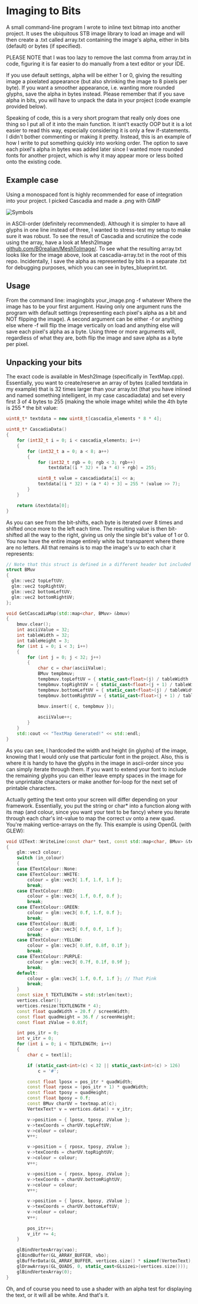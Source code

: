 # Imaging to Bits
A small command-line program I wrote to inline text bitmap into another project. It uses the ubiquitous STB image library to load an image and will then create a .txt called array.txt containing the image's alpha, either in bits (default) or bytes (if specified).

PLEASE NOTE that I was too lazy to remove the last comma from array.txt in code, figuring it is far easier to do manually from a text editor or your IDE.

If you use default settings, alpha will be either 1 or 0, giving the resulting image a pixelated appearance (but also shrinking the image to 8 pixels per byte). If you want a smoother appearance, i.e. wanting more rounded glyphs, save the alpha in bytes instead. Please remember that if you save alpha in bits, you will have to unpack the data in your project (code example provided below).

Speaking of code, this is a very short program that really only does one thing so I put all of it into the main function. It isnt't exactly OOP but it is a lot easier to read this way, especially considering it is only a few if-statements. I didn't bother commenting or making it pretty. Instead, this is an example of how I write to put something quickly into working order. The option to save each pixel's alpha in bytes was added later since I wanted more rounded fonts for another project, which is why it may appear more or less bolted onto the existing code.

## Example case
Using a monospaced font is highly recommended for ease of integration into your project. I picked Cascadia and made a .png with GIMP

![Symbols](bmtxt-cascadia.png "ASCII 32 - 127.")

in ASCII-order (definitely recommended). Although it is simpler to have all glyphs in one line instead of three, I wanted to stress-test my setup to make sure it was robust. To see the result of Cascadia and scrutinize the code using the array, have a look at Mesh2Image [github.com/B0realian/MeshToImage/](https://github.com/B0realian/MeshToImage).
To see what the resulting array.txt looks like for the image above, look at cascadia-array.txt in the root of this repo. Incidentally, I save the alpha as represented by bits in a separate .txt for debugging purposes, which you can see in bytes_blueprint.txt.

## Usage
From the command line: imagingbits your_image.png -f whatever
Where the image has to be your first argument.
Having only one argument runs the program with default settings (representing each pixel's alpha as a bit and NOT flipping the image).
A second argument can be either -f or anything else where -f will flip the image vertically on load and anything else will save each pixel's alpha as a byte.
Using three or more arguments will, regardless of what they are, both flip the image and save alpha as a byte per pixel.

## Unpacking your bits
The exact code is available in Mesh2Image (specifically in TextMap.cpp). Essentially, you want to create/reserve an array of bytes (called textdata in my example) that is 32 times larger than your array.txt (that you have inlined and named something intelligent, in my case cascadiadata) and set every first 3 of 4 bytes to 255 (making the whole image white) while the 4th byte is 255 * the bit value:

```cpp
uint8_t* textdata = new uint8_t[cascadia_elements * 8 * 4];

uint8_t* CascadiaData()
{
	for (int32_t i = 0; i < cascadia_elements; i++)
	{
		for (int32_t a = 0; a < 8; a++)
		{
			for (int32_t rgb = 0; rgb < 3; rgb++)
				textdata[(i * 32) + (a * 4) + rgb] = 255;

			uint8_t value = cascadiadata[i] << a;
			textdata[(i * 32) + (a * 4) + 3] = 255 * (value >> 7);
		}
	}

	return &textdata[0];
}
```

As you can see from the bit-shifts, each byte is iterated over 8 times and shifted once more to the left each time. The resulting value is then bit-shifted all the way to the right, giving us only the single bit's value of 1 or 0. You now have the entire image entirely white but transparent where there are no letters. All that remains is to map the image's uv to each char it represents:

```cpp
// Note that this struct is defined in a different header but included here for illustrative purposes
struct BMuv
{
  glm::vec2 topLeftUV;
  glm::vec2 topRightUV;
  glm::vec2 bottomLeftUV;
  glm::vec2 bottomRightUV;
};

void GetCascadiaMap(std::map<char, BMuv> &bmuv)
{
	bmuv.clear();
	int asciiValue = 32;
	int tableWidth = 32;
	int tableHeight = 3;
	for (int i = 0; i < 3; i++)
	{
		for (int j = 0; j < 32; j++)
		{
			char c = char(asciiValue);
			BMuv tempbmuv;
			tempbmuv.topLeftUV = { static_cast<float>(j) / tableWidth , static_cast<float>(i) / tableHeight };
			tempbmuv.topRightUV = { static_cast<float>(j + 1) / tableWidth , static_cast<float>(i) / tableHeight };
			tempbmuv.bottomLeftUV = { static_cast<float>(j) / tableWidth , static_cast<float>(i + 1) / tableHeight };
			tempbmuv.bottomRightUV = { static_cast<float>(j + 1) / tableWidth , static_cast<float>(i + 1) / tableHeight };

			bmuv.insert({ c, tempbmuv });
			
			asciiValue++;
		}
	}
	std::cout << "TextMap Generated!" << std::endl;
}
```

As you can see, I hardcoded the width and height (in glyphs) of the image, knowing that I would only use that particular font in the project. Also, this is where it is handy to have the glyphs in the image in ascii-order since you can simply iterate through them. If you want to extend your font to include the remaining glyphs you can either leave empty spaces in the image for the unprintable characters or make another for-loop for the next set of printable characters.

Actually getting the text onto your screen will differ depending on your framework. Essentially, you put the string or char* into a function along with its map (and colour, since you want your text to be fancy) where you iterate through each char's int-value to map the correct uv onto a new quad. You're making vertice-arrays on the fly. This example is using OpenGL (with GLEW):

```cpp
void UIText::WriteLine(const char* text, const std::map<char, BMuv> &textmap, const ETextColour in_colour)
{
	glm::vec3 colour;
	switch (in_colour)
	{
	case ETextColour::None:
	case ETextColour::WHITE:
		colour = glm::vec3{ 1.f, 1.f, 1.f };
		break;
	case ETextColour::RED:
		colour = glm::vec3{ 1.f, 0.f, 0.f };
		break;
	case ETextColour::GREEN:
		colour = glm::vec3{ 0.f, 1.f, 0.f };
		break;
	case ETextColour::BLUE:
		colour = glm::vec3{ 0.f, 0.f, 1.f };
		break;
	case ETextColour::YELLOW:
		colour = glm::vec3{ 0.8f, 0.8f, 0.1f };
		break;
	case ETextColour::PURPLE:
		colour = glm::vec3{ 0.7f, 0.1f, 0.9f };
		break;
	default:
		colour = glm::vec3{ 1.f, 0.f, 1.f }; // That Pink
		break;
	}
	const size_t TEXTLENGTH = std::strlen(text);
	vertices.clear();
	vertices.resize(TEXTLENGTH * 4);
	const float quadWidth = 20.f / screenWidth;
	const float quadHeight = 36.f / screenHeight;
	const float zValue = 0.01f;

	int pos_itr = 0;
	int v_itr = 0;
	for (int i = 0; i < TEXTLENGTH; i++)
	{
		char c = text[i];

		if (static_cast<int>(c) < 32 || static_cast<int>(c) > 126)
			c = '#';

		const float lposx = pos_itr * quadWidth;
		const float rposx = (pos_itr + 1) * quadWidth;
		const float tposy = quadHeight;
		const float bposy = 0.f;
		const BMuv charUV = textmap.at(c);
		VertexText* v = vertices.data() + v_itr;

		v->position = { lposx, tposy, zValue };
		v->texCoords = charUV.topLeftUV;
		v->colour = colour;
		v++;

		v->position = { rposx, tposy, zValue };
		v->texCoords = charUV.topRightUV;
		v->colour = colour;
		v++;

		v->position = { rposx, bposy, zValue };
		v->texCoords = charUV.bottomRightUV;
		v->colour = colour;
		v++;

		v->position = { lposx, bposy, zValue };
		v->texCoords = charUV.bottomLeftUV;
		v->colour = colour;
		v++;
			
		pos_itr++;
		v_itr += 4;
	}

	glBindVertexArray(vao);
	glBindBuffer(GL_ARRAY_BUFFER, vbo);
	glBufferData(GL_ARRAY_BUFFER, vertices.size() * sizeof(VertexText), &vertices[0], GL_STATIC_DRAW);
	glDrawArrays(GL_QUADS, 0, static_cast<GLsizei>(vertices.size()));
	glBindVertexArray(0);
}
```

Oh, and of course you need to use a shader with an alpha test for displaying the text, or it will all be white. And that's it.
